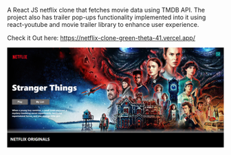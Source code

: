 A React JS netflix clone that fetches movie data using TMDB API. The project also has trailer pop-ups functionality implemented into it using react-youtube and movie trailer library to enhance user experience.

Check it Out here: https://netflix-clone-green-theta-41.vercel.app/

![Netflix Clone Screenshot](UI.png)